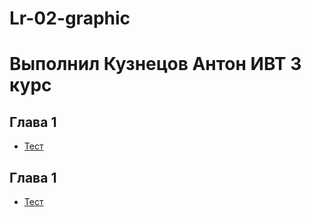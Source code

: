 # Lr-02-graphic
# Выполнил Кузнецов Антон ИВТ 3 курс

## Глава 1
* [Тест](https://repl.it/@FourwFourw/LearningCpp-01?v=1) 
## Глава 1
* [Тест](https://repl.it/@FourwFourw/LearningCpp-01?v=1) 
